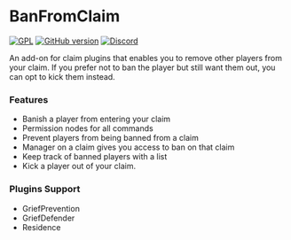 # BanFromClaim

[![GPL](https://img.shields.io/github/license/Baktus79/BanFromClaim?style=plastic)](https://github.com/Baktus79/BanFromClaim/blob/master/LICENSE)
[![GitHub version](https://img.shields.io/github/v/release/Baktus79/BanFromClaim?style=plastic)](https://github.com/Baktus79/banfromclaim/releases)
[![Discord](https://img.shields.io/discord/295893050272776194?style=plastic)](https://discord.vestlandetmc.no)

An add-on for claim plugins that enables you to remove other players from your claim. If you prefer not to ban the
player but still want them out, you can opt to kick them instead.

### Features

- Banish a player from entering your claim
- Permission nodes for all commands
- Prevent players from being banned from a claim
- Manager on a claim gives you access to ban on that claim
- Keep track of banned players with a list
- Kick a player out of your claim.

### Plugins Support

- GriefPrevention
- GriefDefender
- Residence
